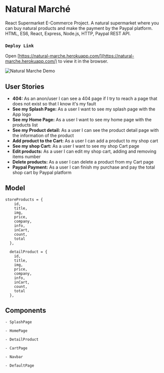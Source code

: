 # Natural Marché

React Supermarket E-Commerce Project. A natural supermarket where you can buy natural products and make the payment by the Paypal platform.
HTML, ES6, React, Express, Node.js, HTTP, Paypal REST API.

### `Deploy Link`

Open [https://natural-marche.herokuapp.com/](https://natural-marche.herokuapp.com/) to view it in the browser.

![Natural Marche Demo](https://www.canva.com/design/DAD6Rnm4ZmY/view)

## User Stories

-  **404:** As an anon/user I can see a 404 page if I try to reach a page that does not exist so that I know it's my fault
-  **See my Splash Page:** As a user I want to see my splash page with the App logo
-  **See my Home Page:** As a user I want to see my home page with the products list
-  **See my Product detail:** As a user I can see the product detail page with the information of the product
-  **Add product to the Cart:** As a user I can add a product to my shop cart
-  **See my shop Cart:** As a user I want to see my shop Cart page
-  **Edit products:** As a user I can edit my shop cart, adding and removing items number
-  **Delete products:** As a user I can delete a product from my Cart page
-  **Paypal Payment:** As a user I can finish my purchase and pay the total shop cart by Paypal platform


## Model
```
storeProducts = {
    id,
    title,
    img,
    price,
    company,
    info,
    inCart,
    count,
    total
  },

  detailProduct = {
    id,
    title,
    img,
    price,
    company,
    info,
    inCart,
    count,
    total
  },
```

## Components
```
- SplashPage

- HomePage

- DetailProduct

- CartPage

- Navbar

- DefaultPage
```



